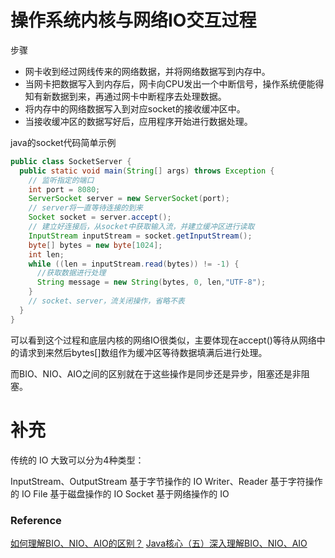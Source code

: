 
# 操作系统内核与网络IO交互过程

步骤
- 网卡收到经过网线传来的网络数据，并将网络数据写到内存中。
- 当网卡把数据写入到内存后，网卡向CPU发出一个中断信号，操作系统便能得知有新数据到来，再通过网卡中断程序去处理数据。
- 将内存中的网络数据写入到对应socket的接收缓冲区中。
- 当接收缓冲区的数据写好后，应用程序开始进行数据处理。

java的socket代码简单示例
```Java
public class SocketServer {
  public static void main(String[] args) throws Exception {
    // 监听指定的端口
    int port = 8080;
    ServerSocket server = new ServerSocket(port);
    // server将一直等待连接的到来
    Socket socket = server.accept();
    // 建立好连接后，从socket中获取输入流，并建立缓冲区进行读取
    InputStream inputStream = socket.getInputStream();
    byte[] bytes = new byte[1024];
    int len;
    while ((len = inputStream.read(bytes)) != -1) {
      //获取数据进行处理
      String message = new String(bytes, 0, len,"UTF-8");
    }
    // socket、server，流关闭操作，省略不表
  }
}
```

可以看到这个过程和底层内核的网络IO很类似，主要体现在accept()等待从网络中的请求到来然后bytes[]数组作为缓冲区等待数据填满后进行处理。

而BIO、NIO、AIO之间的区别就在于这些操作是同步还是异步，阻塞还是非阻塞。

# 补充

传统的 IO 大致可以分为4种类型：

InputStream、OutputStream 基于字节操作的 IO
Writer、Reader 基于字符操作的 IO
File 基于磁盘操作的 IO
Socket 基于网络操作的 IO

### Reference

[如何理解BIO、NIO、AIO的区别？](https://juejin.im/post/5dbba5df6fb9a0204a08ae55)
[Java核心（五）深入理解BIO、NIO、AIO](https://zhuanlan.zhihu.com/p/51453522)
